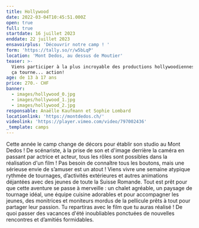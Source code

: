 ```yaml
---
title: Hollywood
date: 2022-03-04T10:45:51.000Z
open: true
full: true
startdate: 16 juillet 2023
enddate: 22 juillet 2023
ensavoirplus: 'Découvrir notre camp ! '
form: 'https://tally.so/r/w5bLqP'
location: 'Mont Dedos, au dessus de Moutier'
teaser: >-
  Viens participer à la plus incroyable des productions hollywoodiennes. silence
  ça tourne... action!
age: de 13 à 17 ans
price: 270.- CHF
banner:
  - images/hollywood_0.jpg
  - images/hollywood_1.jpg
  - images/hollywood_2.jpg
responsable: Anaëlle Kaufmann et Sophie Lombard
locationlink: 'https://montdedos.ch/'
videolink: 'https://player.vimeo.com/video/797002436'
_template: camps
---
```


Cette année le camp change de décors pour établir son studio au Mont Dedos ! De scénariste, à la prise de son et d'image derrière la caméra en passant par actrice et acteur, tous les rôles sont possibles dans la réalisation d'un film ! Pas besoin de connaître tous les boutons, mais une sérieuse envie de s’amuser est un atout ! Viens vivre une semaine atypique rythmée de tournages, d’activités extérieures et autres animations déjantées avec des jeunes de toute la Suisse Romande. Tout est prêt pour que cette aventure se passe à merveille : un chalet agréable, un paysage de tournage idéal, une équipe cuisine adorables et pour accompagner les jeunes, des monitrices et moniteurs mordus de la pellicule prêts à tout pour partager leur passion. Tu repartiras avec le film que tu auras réalisé ! De quoi passer des vacances d'été inoubliables ponctuées de nouvelles rencontres et d’amitiés formidables.
